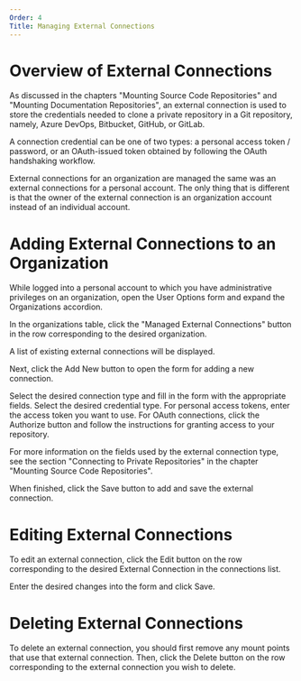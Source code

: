```yaml
---
Order: 4
Title: Managing External Connections
---
```

# Overview of External Connections

As discussed in the chapters "Mounting Source Code Repositories" and "Mounting
Documentation Repositories", an external connection is used to store the credentials
needed to clone a private repository in a Git repository, namely, Azure DevOps, Bitbucket,
GitHub, or GitLab.

A connection credential can be one of two types: a personal access token / password, or
an OAuth-issued token obtained by following the OAuth handshaking workflow.

External connections for an organization are managed the same was an external connections
for a personal account. The only thing that is different is that the owner of the external
connection is an organization account instead of an individual account.

# Adding External Connections to an Organization

While logged into a personal account to which you have administrative privileges on an
organization, open the User Options form and expand the Organizations accordion.

In the organizations table, click the "Managed External Connections" button in the row
corresponding to the desired organization.

A list of existing external connections will be displayed.

Next, click the Add New button to open the form for adding a new connection.

Select the desired connection type and fill in the form with the appropriate fields. Select
the desired credential type. For personal access tokens, enter the access token you want to
use. For OAuth connections, click the Authorize button and follow the instructions for granting
access to your repository.

For more information on the fields used by the external connection type, see the section
"Connecting to Private Repositories" in the chapter "Mounting Source Code Repositories".

When finished, click the Save button to add and save the external connection.

# Editing External Connections

To edit an external connection, click the Edit button on the row corresponding to the desired
External Connection in the connections list.

Enter the desired changes into the form and click Save.

# Deleting External Connections

To delete an external connection, you should first remove any mount points that use that
external connection. Then, click the Delete button on the row corresponding to the external
connection you wish to delete.
